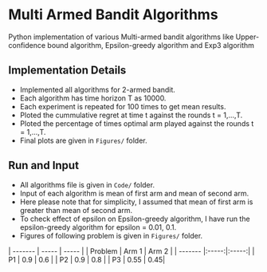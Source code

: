 # Multi Armed Bandit Algorithms

Python implementation of various Multi-armed bandit algorithms like Upper-confidence bound algorithm, Epsilon-greedy algorithm and Exp3 algorithm

## Implementation Details

- Implemented all algorithms for 2-armed bandit.
- Each algorithm has time horizon T as 10000.
- Each experiment is repeated for 100 times to get mean results.
- Ploted the cummulative regret at time t against the rounds t = 1,...,T.
- Ploted the percentage of times optimal arm played against the rounds t = 1,...,T.
- Final plots are given in `Figures/` folder.

## Run and Input

- All algorithms file is given in `Code/` folder.
- Input of each algorithm is mean of first arm and mean of second arm.
- Here please note that for simplicity, I assumed that mean of first arm is greater than mean of second arm.
- To check effect of epsilon on Epsilon-greedy algorithm, I have run the epsilon-greedy algorithm for epsilon = 0.01, 0.1. 
- Figures of following problem is given in `Figures/` folder.

| ------- | ----- | ----- |
| Problem | Arm 1 | Arm 2 |
| ------- |:-----:|:-----:|
|   P1    | 0.9   |   0.6 |
|   P2    | 0.9   |   0.8 |
|   P3    | 0.55  |   0.45|


